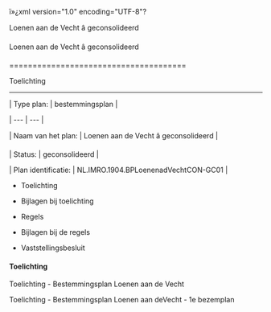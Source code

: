 ï»¿xml version\="1\.0" encoding\="UTF\-8"?

Loenen aan de Vecht â geconsolideerd

Loenen aan de Vecht â geconsolideerd

======================================

Toelichting

-----------

| Type plan: | bestemmingsplan |

| --- | --- |

| Naam van het plan: | Loenen aan de Vecht â geconsolideerd |

| Status: | geconsolideerd |

| Plan identificatie: | NL.IMRO.1904\.BPLoenenadVechtCON\-GC01 |

* Toelichting

* Bijlagen bij toelichting

* Regels

* Bijlagen bij de regels

* Vaststellingsbesluit

#### Toelichting

Toelichting \- Bestemmingsplan Loenen aan de Vecht

Toelichting \- Bestemmingsplan Loenen aan deVecht \- 1e bezemplan
